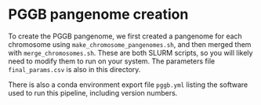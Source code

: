 # PGGB pangenome creation

To create the PGGB pangenome, we first created a pangenome for each chromosome
using `make_chromosome_pangenomes.sh`, and then merged them with
`merge_chromosomes.sh`. These are both SLURM scripts, so you will likely need
to modify them to run on your system. The parameters file `final_params.csv` is
also in this directory.

There is also a conda environment export file `pggb.yml` listing the software
used to run this pipeline, including version numbers.
